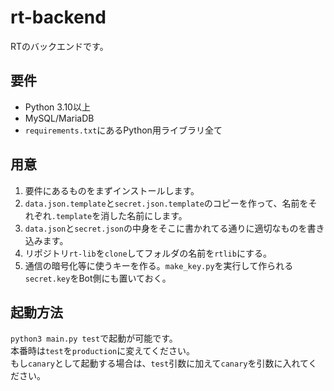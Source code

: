 # rt-backend
RTのバックエンドです。  

## 要件
* Python 3.10以上
* MySQL/MariaDB
* `requirements.txt`にあるPython用ライブラリ全て

## 用意
1. 要件にあるものをまずインストールします。
2. `data.json.template`と`secret.json.template`のコピーを作って、名前をそれぞれ`.template`を消した名前にします。
3. `data.json`と`secret.json`の中身をそこに書かれてる通りに適切なものを書き込みます。
4. リポジトリ`rt-lib`を`clone`してフォルダの名前を`rtlib`にする。
5. 通信の暗号化等に使うキーを作る。`make_key.py`を実行して作られる`secret.key`をBot側にも置いておく。

## 起動方法
`python3 main.py test`で起動が可能です。  
本番時は`test`を`production`に変えてください。  
もし`canary`として起動する場合は、`test`引数に加えて`canary`を引数に入れてください。